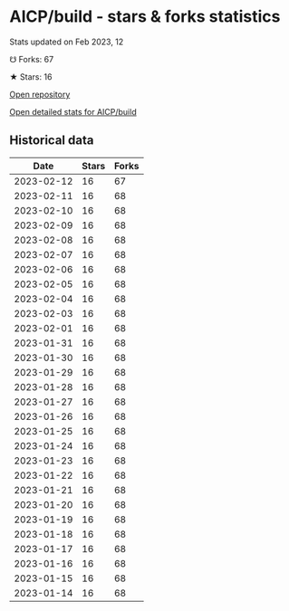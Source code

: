 # AICP/build - stars & forks statistics

Stats updated on Feb 2023, 12

☋ Forks: 67

★ Stars: 16

[Open repository](https://github.com/AICP/build)

[Open detailed stats for AICP/build](https://reviewgithub.com/rep/AICP/build)

## Historical data
| Date | Stars | Forks |
|------|-------|-------|
| 2023-02-12 | 16 | 67 | 
| 2023-02-11 | 16 | 68 | 
| 2023-02-10 | 16 | 68 | 
| 2023-02-09 | 16 | 68 | 
| 2023-02-08 | 16 | 68 | 
| 2023-02-07 | 16 | 68 | 
| 2023-02-06 | 16 | 68 | 
| 2023-02-05 | 16 | 68 | 
| 2023-02-04 | 16 | 68 | 
| 2023-02-03 | 16 | 68 | 
| 2023-02-01 | 16 | 68 | 
| 2023-01-31 | 16 | 68 | 
| 2023-01-30 | 16 | 68 | 
| 2023-01-29 | 16 | 68 | 
| 2023-01-28 | 16 | 68 | 
| 2023-01-27 | 16 | 68 | 
| 2023-01-26 | 16 | 68 | 
| 2023-01-25 | 16 | 68 | 
| 2023-01-24 | 16 | 68 | 
| 2023-01-23 | 16 | 68 | 
| 2023-01-22 | 16 | 68 | 
| 2023-01-21 | 16 | 68 | 
| 2023-01-20 | 16 | 68 | 
| 2023-01-19 | 16 | 68 | 
| 2023-01-18 | 16 | 68 | 
| 2023-01-17 | 16 | 68 | 
| 2023-01-16 | 16 | 68 | 
| 2023-01-15 | 16 | 68 | 
| 2023-01-14 | 16 | 68 | 

